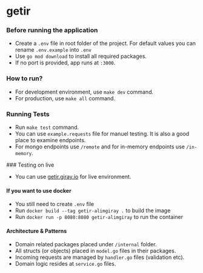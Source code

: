 # getir

### Before running the application

- Create a `.env` file in root folder of the project. For default values you can rename `.env.example` into `.env`
- Use `go mod download` to install all required packages.
- If no port is provided, app runs at `:3000`.

### How to run?

- For development environment, use `make dev` command.
- For production, use `make all` command.

### Running Tests

- Run `make test` command.
- You can use `example.requests` file for manuel testing. It is also a good place to examine endpoints.
- For mongo endpoints use `/remote` and for in-memory endpoints use `/in-memory`.

### Testing on live

- You can use [getir.giray.io](https://getir.giray.io) for live environment.

#### If you want to use docker

- You still need to create `.env` file
- Run `docker build --tag getir-alimgiray .` to build the image
- Run `docker run -p 8080:8080 getir-alimgiray` to run the container

#### Architecture & Patterns

- Domain related packages placed under `/internal` folder.
- All structs (or objects) placed in `model.go` files in their packages.
- Incoming requests are managed by `handler.go` files (validation etc).
- Domain logic resides at `service.go` files.
